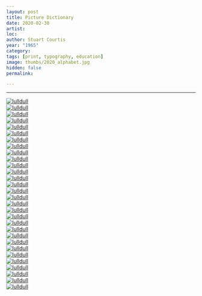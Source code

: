 ```yaml
---
layout: post
title: Picture Dictionary
date: 2020-02-30
artist: 
loc: 
author: Stuart Courtis
year: "1965"
category: 
tags: [print, typography, education]
image: thumbs/2020_alphabet.jpg
hidden: false
permalink:

---
```






---


<div class="post_image">
	<a href="{{ site.baseurl }}/images/posts/2020_alphabet/001.jpg" target="_blank">
	<img src="{{ site.baseurl }}/images/posts/2020_alphabet/001.jpg" alt="lulldull"></a>
</div>

<div class="post_image">
	<a href="{{ site.baseurl }}/images/posts/2020_alphabet/002.jpg" target="_blank">
	<img src="{{ site.baseurl }}/images/posts/2020_alphabet/002.jpg" alt="lulldull"></a>
</div>

<div class="post_image">
	<a href="{{ site.baseurl }}/images/posts/2020_alphabet/003.jpg" target="_blank">
	<img src="{{ site.baseurl }}/images/posts/2020_alphabet/003.jpg" alt="lulldull"></a>
</div>

<div class="post_image">
	<a href="{{ site.baseurl }}/images/posts/2020_alphabet/004.jpg" target="_blank">
	<img src="{{ site.baseurl }}/images/posts/2020_alphabet/004.jpg" alt="lulldull"></a>
</div>

<div class="post_image">
	<a href="{{ site.baseurl }}/images/posts/2020_alphabet/005.jpg" target="_blank">
	<img src="{{ site.baseurl }}/images/posts/2020_alphabet/005.jpg" alt="lulldull"></a>
</div>

<div class="post_image">
	<a href="{{ site.baseurl }}/images/posts/2020_alphabet/006.jpg" target="_blank">
	<img src="{{ site.baseurl }}/images/posts/2020_alphabet/006.jpg" alt="lulldull"></a>
</div>

<div class="post_image">
	<a href="{{ site.baseurl }}/images/posts/2020_alphabet/007.jpg" target="_blank">
	<img src="{{ site.baseurl }}/images/posts/2020_alphabet/007.jpg" alt="lulldull"></a>
</div>

<div class="post_image">
	<a href="{{ site.baseurl }}/images/posts/2020_alphabet/008.jpg" target="_blank">
	<img src="{{ site.baseurl }}/images/posts/2020_alphabet/008.jpg" alt="lulldull"></a>
</div>

<div class="post_image">
	<a href="{{ site.baseurl }}/images/posts/2020_alphabet/009.jpg" target="_blank">
	<img src="{{ site.baseurl }}/images/posts/2020_alphabet/009.jpg" alt="lulldull"></a>
</div>

<div class="post_image">
	<a href="{{ site.baseurl }}/images/posts/2020_alphabet/010.jpg" target="_blank">
	<img src="{{ site.baseurl }}/images/posts/2020_alphabet/010.jpg" alt="lulldull"></a>
</div>

<div class="post_image">
	<a href="{{ site.baseurl }}/images/posts/2020_alphabet/011.jpg" target="_blank">
	<img src="{{ site.baseurl }}/images/posts/2020_alphabet/011.jpg" alt="lulldull"></a>
</div>

<div class="post_image">
	<a href="{{ site.baseurl }}/images/posts/2020_alphabet/012.jpg" target="_blank">
	<img src="{{ site.baseurl }}/images/posts/2020_alphabet/012.jpg" alt="lulldull"></a>
</div>

<div class="post_image">
	<a href="{{ site.baseurl }}/images/posts/2020_alphabet/013.jpg" target="_blank">
	<img src="{{ site.baseurl }}/images/posts/2020_alphabet/013.jpg" alt="lulldull"></a>
</div>

<div class="post_image">
	<a href="{{ site.baseurl }}/images/posts/2020_alphabet/014.jpg" target="_blank">
	<img src="{{ site.baseurl }}/images/posts/2020_alphabet/014.jpg" alt="lulldull"></a>
</div>

<div class="post_image">
	<a href="{{ site.baseurl }}/images/posts/2020_alphabet/015.jpg" target="_blank">
	<img src="{{ site.baseurl }}/images/posts/2020_alphabet/015.jpg" alt="lulldull"></a>
</div>

<div class="post_image">
	<a href="{{ site.baseurl }}/images/posts/2020_alphabet/016.jpg" target="_blank">
	<img src="{{ site.baseurl }}/images/posts/2020_alphabet/016.jpg" alt="lulldull"></a>
</div>

<div class="post_image">
	<a href="{{ site.baseurl }}/images/posts/2020_alphabet/017.jpg" target="_blank">
	<img src="{{ site.baseurl }}/images/posts/2020_alphabet/017.jpg" alt="lulldull"></a>
</div>

<div class="post_image">
	<a href="{{ site.baseurl }}/images/posts/2020_alphabet/018.jpg" target="_blank">
	<img src="{{ site.baseurl }}/images/posts/2020_alphabet/018.jpg" alt="lulldull"></a>
</div>

<div class="post_image">
	<a href="{{ site.baseurl }}/images/posts/2020_alphabet/019.jpg" target="_blank">
	<img src="{{ site.baseurl }}/images/posts/2020_alphabet/019.jpg" alt="lulldull"></a>
</div>

<div class="post_image">
	<a href="{{ site.baseurl }}/images/posts/2020_alphabet/020.jpg" target="_blank">
	<img src="{{ site.baseurl }}/images/posts/2020_alphabet/020.jpg" alt="lulldull"></a>
</div>

<div class="post_image">
	<a href="{{ site.baseurl }}/images/posts/2020_alphabet/021.jpg" target="_blank">
	<img src="{{ site.baseurl }}/images/posts/2020_alphabet/021.jpg" alt="lulldull"></a>
</div>

<div class="post_image">
	<a href="{{ site.baseurl }}/images/posts/2020_alphabet/022.jpg" target="_blank">
	<img src="{{ site.baseurl }}/images/posts/2020_alphabet/022.jpg" alt="lulldull"></a>
</div>

<div class="post_image">
	<a href="{{ site.baseurl }}/images/posts/2020_alphabet/023.jpg" target="_blank">
	<img src="{{ site.baseurl }}/images/posts/2020_alphabet/023.jpg" alt="lulldull"></a>
</div>

<div class="post_image">
	<a href="{{ site.baseurl }}/images/posts/2020_alphabet/024.jpg" target="_blank">
	<img src="{{ site.baseurl }}/images/posts/2020_alphabet/024.jpg" alt="lulldull"></a>
</div>

<div class="post_image">
	<a href="{{ site.baseurl }}/images/posts/2020_alphabet/025.jpg" target="_blank">
	<img src="{{ site.baseurl }}/images/posts/2020_alphabet/025.jpg" alt="lulldull"></a>
</div>

<div class="post_image">
	<a href="{{ site.baseurl }}/images/posts/2020_alphabet/027.jpg" target="_blank">
	<img src="{{ site.baseurl }}/images/posts/2020_alphabet/027.jpg" alt="lulldull"></a>
</div>

<div class="post_image">
	<a href="{{ site.baseurl }}/images/posts/2020_alphabet/028.jpg" target="_blank">
	<img src="{{ site.baseurl }}/images/posts/2020_alphabet/028.jpg" alt="lulldull"></a>
</div>

<div class="post_image">
	<a href="{{ site.baseurl }}/images/posts/2020_alphabet/029.jpg" target="_blank">
	<img src="{{ site.baseurl }}/images/posts/2020_alphabet/029.jpg" alt="lulldull"></a>
</div>

<div class="post_image">
	<a href="{{ site.baseurl }}/images/posts/2020_alphabet/030.jpg" target="_blank">
	<img src="{{ site.baseurl }}/images/posts/2020_alphabet/030.jpg" alt="lulldull"></a>
</div>

<div class="post_image">
	<a href="{{ site.baseurl }}/images/posts/2020_alphabet/031.jpg" target="_blank">
	<img src="{{ site.baseurl }}/images/posts/2020_alphabet/031.jpg" alt="lulldull"></a>
</div>